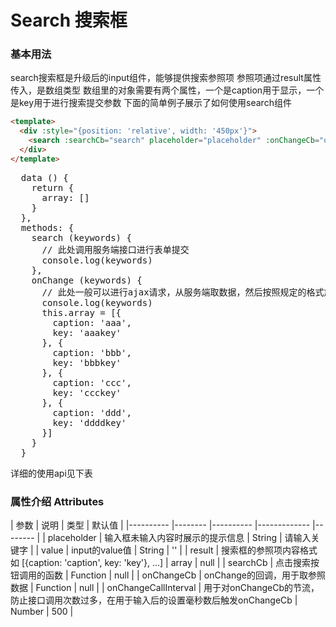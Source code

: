 # Search 搜索框 

### 基本用法

search搜索框是升级后的input组件，能够提供搜索参照项
参照项通过result属性传入，是数组类型
数组里的对象需要有两个属性，一个是caption用于显示，一个是key用于进行搜索提交参数
下面的简单例子展示了如何使用search组件

```html
<template>
  <div :style="{position: 'relative', width: '450px'}">
    <search :searchCb="search" placeholder="placeholder" :onChangeCb="onChange" :onChangeCallInterval="1000" :result="array"></search>
  </div>
</template>
```
<pre>
  data () {
    return {
      array: []
    }
  },
  methods: {
    search (keywords) {
      // 此处调用服务端接口进行表单提交
      console.log(keywords)
    },
    onChange (keywords) {
      // 此处一般可以进行ajax请求，从服务端取数据，然后按照规定的格式放入array中传给search组件
      console.log(keywords)
      this.array = [{
        caption: 'aaa',
        key: 'aaakey'
      }, {
        caption: 'bbb',
        key: 'bbbkey'
      }, {
        caption: 'ccc',
        key: 'ccckey'
      }, {
        caption: 'ddd',
        key: 'ddddkey'
      }]
    }
  }
</pre>

<template>
  <div :style="{position: 'relative', width: '450px'}">
    <search :searchCb="search" placeholder="placeholder" :onChangeCb="onChange" :onChangeCallInterval="1000" :result="array"></search>
  </div>
</template>

详细的使用api见下表


### 属性介绍 Attributes

| 参数      | 说明    | 类型      |  默认值   |
|---------- |-------- |---------- |-------------  |-------- |
| placeholder     | 输入框未输入内容时展示的提示信息   | String  |    请输入关键字        |
| value     | input的value值  | String  |     ''    |
| result     | 搜索框的参照项内容格式如 [{caption: 'caption', key: 'key'}, ...]   | array    |  null   |
| searchCb     |  点击搜索按钮调用的函数  | Function    |   null    |
| onChangeCb     | onChange的回调，用于取参照数据   | Function    |   null    |
| onChangeCallInterval     | 用于对onChangeCb的节流，防止接口调用次数过多，在用于输入后的设置毫秒数后触发onChangeCb   | Number    |  500  |


<script>
import search from '@/wm-kit/packages/search/src/Search'

export default {
  components: {
    search
  },
  data () {
    return {
      array: []
    }
  },
  methods: {
    search (keywords) {
      console.log(keywords)
    },
    onChange (keywords) {
      console.log('change')
      console.log(keywords)
      this.array = [{
        caption: 'aaa',
        key: 'aaakey'
      }, {
        caption: 'bbb',
        key: 'bbbkey'
      }, {
        caption: 'ccc',
        key: 'ccckey'
      }, {
        caption: 'ddd',
        key: 'ddddkey'
      }]
    }
  }
}
</script>
